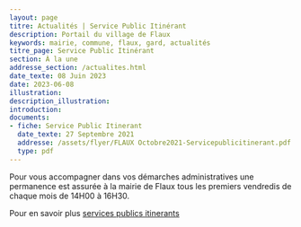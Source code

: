 ```yaml
---
layout: page
titre: Actualités | Service Public Itinérant
description: Portail du village de Flaux
keywords: mairie, commune, flaux, gard, actualités
titre_page: Service Public Itinérant 
section: À la une
addresse_section: /actualites.html
date_texte: 08 Juin 2023
date: 2023-06-08
illustration: 
description_illustration: 
introduction: 
documents:
- fiche: Service Public Itinerant
  date_texte: 27 Septembre 2021
  addresse: /assets/flyer/FLAUX Octobre2021-Servicepublicitinerant.pdf
  type: pdf
---
```


Pour vous accompagner dans vos démarches administratives une permanence est assurée à la mairie de Flaux tous les premiers vendredis de chaque mois 
de 14H00 à 16H30.<br>

Pour en savoir plus [services publics itinerants](https://www.ccpaysduzes.fr/actualites/item/services-publics-itinerants.html)<br>



